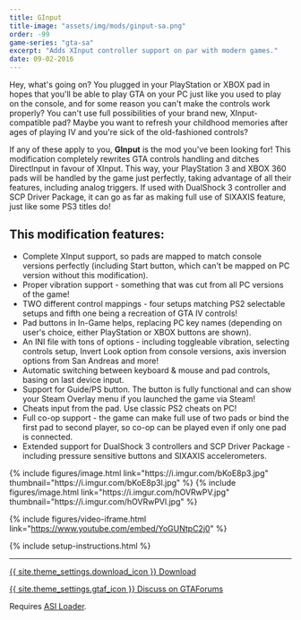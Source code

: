 ```yaml
---
title: GInput
title-image: "assets/img/mods/ginput-sa.png"
order: -99
game-series: "gta-sa"
excerpt: "Adds XInput controller support on par with modern games."
date: 09-02-2016
---
```

Hey, what's going on? You plugged in your PlayStation or XBOX pad in hopes that you'll be able to play GTA on your PC just like you used to play on the console, and for some reason you can't make the controls work properly? You can't use full possibilities of your brand new, XInput-compatible pad? Maybe you want to refresh your childhood memories after ages of playing IV and you're sick of the old-fashioned controls?

If any of these apply to you, **GInput** is the mod you've been looking for! This modification completely rewrites GTA controls handling and ditches DirectInput in favour of XInput. This way, your PlayStation 3 and XBOX 360 pads will be handled by the game just perfectly, taking advantage of all their features, including analog triggers. If used with DualShock 3 controller and SCP Driver Package, it can go as far as making full use of SIXAXIS feature, just like some PS3 titles do!

## This modification features:
* Complete XInput support, so pads are mapped to match console versions perfectly (including Start button, which can't be mapped on PC version without this modification).
* Proper vibration support - something that was cut from all PC versions of the game!
* TWO different control mappings - four setups matching PS2 selectable setups and fifth one being a recreation of GTA IV controls!
* Pad buttons in In-Game helps, replacing PC key names (depending on user's choice, either PlayStation or XBOX buttons are shown).
* An INI file with tons of options - including toggleable vibration, selecting controls setup, Invert Look option from console versions, axis inversion options from San Andreas and more!
* Automatic switching between keyboard & mouse and pad controls, basing on last device input.
* Support for Guide/PS button. The button is fully functional and can show your Steam Overlay menu if you launched the game via Steam!
* Cheats input from the pad. Use classic PS2 cheats on PC!
* Full co-op support - the game can make full use of two pads or bind the first pad to second player, so co-op can be played even if only one pad is connected.
* Extended support for DualShock 3 controllers and SCP Driver Package - including pressure sensitive buttons and SIXAXIS accelerometers.

<div class="media-container small">
{% include figures/image.html link="https://i.imgur.com/bKoE8p3.jpg" thumbnail="https://i.imgur.com/bKoE8p3l.jpg" %}
{% include figures/image.html link="https://i.imgur.com/hOVRwPV.jpg" thumbnail="https://i.imgur.com/hOVRwPVl.jpg" %}
</div>

{% include figures/video-iframe.html link="https://www.youtube.com/embed/YoGUNtpC2j0" %}

{% include setup-instructions.html %}

***

<a href="https://silent.rockstarvision.com/uploads/GInputSA.zip" class="button">{{ site.theme_settings.download_icon }} Download</a>

<a href="https://gtaforums.com/topic/562765-ginput/" class="button forums">{{ site.theme_settings.gtaf_icon }} Discuss on GTAForums</a>

Requires [ASI Loader](#asiloader).
